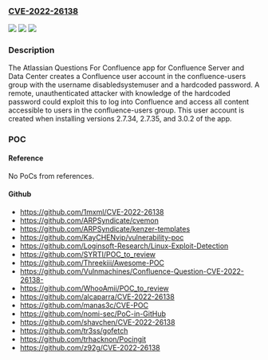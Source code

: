 ### [CVE-2022-26138](https://cve.mitre.org/cgi-bin/cvename.cgi?name=CVE-2022-26138)
![](https://img.shields.io/static/v1?label=Product&message=Questions%20For%20Confluence&color=blue)
![](https://img.shields.io/static/v1?label=Version&message=%3D%202.7.34%20&color=brighgreen)
![](https://img.shields.io/static/v1?label=Vulnerability&message=Use%20of%20Hard-coded%20Credentials%20(CWE-798)&color=brighgreen)

### Description

The Atlassian Questions For Confluence app for Confluence Server and Data Center creates a Confluence user account in the confluence-users group with the username disabledsystemuser and a hardcoded password. A remote, unauthenticated attacker with knowledge of the hardcoded password could exploit this to log into Confluence and access all content accessible to users in the confluence-users group. This user account is created when installing versions 2.7.34, 2.7.35, and 3.0.2 of the app.

### POC

#### Reference
No PoCs from references.

#### Github
- https://github.com/1mxml/CVE-2022-26138
- https://github.com/ARPSyndicate/cvemon
- https://github.com/ARPSyndicate/kenzer-templates
- https://github.com/KayCHENvip/vulnerability-poc
- https://github.com/Loginsoft-Research/Linux-Exploit-Detection
- https://github.com/SYRTI/POC_to_review
- https://github.com/Threekiii/Awesome-POC
- https://github.com/Vulnmachines/Confluence-Question-CVE-2022-26138-
- https://github.com/WhooAmii/POC_to_review
- https://github.com/alcaparra/CVE-2022-26138
- https://github.com/manas3c/CVE-POC
- https://github.com/nomi-sec/PoC-in-GitHub
- https://github.com/shavchen/CVE-2022-26138
- https://github.com/tr3ss/gofetch
- https://github.com/trhacknon/Pocingit
- https://github.com/z92g/CVE-2022-26138

